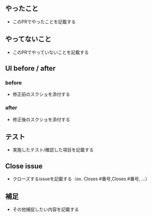 ## やったこと

- このPRでやったことを記載する

## やってないこと

- このPRでやっていないことを記載する

## UI before / after

### before

- 修正前のスクショを添付する

### after

- 修正後のスクショを添付する

## テスト

- 実施したテスト/確認した項目を記載する

## Close issue

- クローズするissueを記載する（ex. Closes #番号,Closes #番号, ...）

## 補足

- その他捕捉したい内容を記載する
